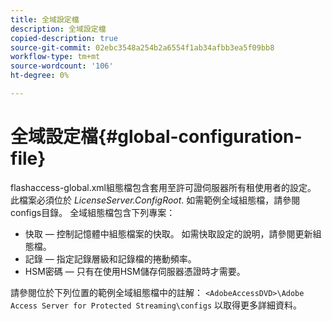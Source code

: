 ```yaml
---
title: 全域設定檔
description: 全域設定檔
copied-description: true
source-git-commit: 02ebc3548a254b2a6554f1ab34afbb3ea5f09bb8
workflow-type: tm+mt
source-wordcount: '106'
ht-degree: 0%

---
```


# 全域設定檔{#global-configuration-file}

flashaccess-global.xml組態檔包含套用至許可證伺服器所有租使用者的設定。 此檔案必須位於 *LicenseServer.ConfigRoot*. 如需範例全域組態檔，請參閱configs目錄。 全域組態檔包含下列專案：

* 快取 — 控制記憶體中組態檔案的快取。 如需快取設定的說明，請參閱更新組態檔。
* 記錄 — 指定記錄層級和記錄檔的捲動頻率。
* HSM密碼 — 只有在使用HSM儲存伺服器憑證時才需要。

請參閱位於下列位置的範例全域組態檔中的註解： `<AdobeAccessDVD>\Adobe Access Server for Protected Streaming\configs` 以取得更多詳細資料。
